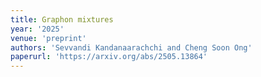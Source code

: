 ```yaml
---
title: Graphon mixtures
year: '2025'
venue: 'preprint'
authors: 'Sevvandi Kandanaarachchi and Cheng Soon Ong'
paperurl: 'https://arxiv.org/abs/2505.13864'
---
```


